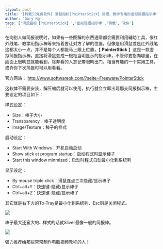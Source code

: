 ```yaml
---
layout: post
title: '[转载][免费软件] 滑鼠指标[PointerStick] 简报、教学专用的虚拟简报指示棒'
author: 'Gary Ng'
tags: ['滑鼠指标【PointerStick】','虚拟简报指示棒','转载','软件']
---
```


在向别人做简报说明时，如果有一些图解的东西通常都会需要利用辅助工具，像红外线笔、教学用指示棒等来指着要让对方了解的位置，但像是用滑鼠或是红外线笔这都太小一点，并不是每个人都能马上跟上位置，【 **PointerStick** 】这是一款虚拟简报指示棒，直接将滑鼠变成一根相当明显示的指示棒，不管你要指向哪里，在画面上很明显就能看到，除非看的人忘记带眼睛出门，相当有趣的一个实用工具，或许你下次简报时可以用看看。  
  
  
 官方网站： <http://www.softwareok.com/?seite=Freeware/PointerStick>  
  
<!-- More --> 

这软体不需要安装，解压缩后就可以使用，执行就会立即出现那支简报指示棒，主要设定的项目如下：

样式设定：

-   Size：棒子大小
-   Transparency：棒子透明度
-   Image/Texture：棒子的样式

启动设定：

-   Start With Windows：开机自动启动
-   Show stick at program startup：启动程式时显示棒子
-   Start this window minmized：启动时程式自动最小化到系统列

显示设定：

-   By mouse triple click：滑鼠连点三次隐藏/显示棒子
-   Ctrl+alt+Y：快速键-隐藏/显示棒子
-   Ctrl+alt+Z：快速键-隐藏/显示棒子

其它就是右下方的To-Tray是最小化到系统列，Esc则是关闭程式。

  

  

[![](http://4.bp.blogspot.com/-bBKLTXTbNeI/TstLibXn1CI/AAAAAAAAA0s/TKATo0py6hw/s1600/01.png)](http://4.bp.blogspot.com/-bBKLTXTbNeI/TstLibXn1CI/AAAAAAAAA0s/TKATo0py6hw/s1600/01.png)

  
 棒子最大还蛮大的…样式的话就Sliver最像一般的简报棒。  

  

  

[![](http://2.bp.blogspot.com/-qqHqaXpu-oc/TstLk3JfKzI/AAAAAAAAA00/63_y42DDykM/s1600/02.png)](http://2.bp.blogspot.com/-qqHqaXpu-oc/TstLk3JfKzI/AAAAAAAAA00/63_y42DDykM/s1600/02.png)

  

强力推荐给那些常常制作电脑视频教程的人！

